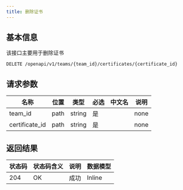 ```yaml
---
title: 删除证书
---
```


## 基本信息

该接口主要用于删除证书

```shell title="请求路径"
DELETE /openapi/v1/teams/{team_id}/certificates/{certificate_id}
```

## 请求参数

| 名称           | 位置 | 类型   | 必选 | 中文名 | 说明 |
| -------------- | ---- | ------ | ---- | ------ | ---- |
| team_id        | path | string | 是   |        | none |
| certificate_id | path | string | 是   |        | none |

## 返回结果

| 状态码 | 状态码含义                                              | 说明 | 数据模型 |
| ------ | ------------------------------------------------------- | ---- | -------- |
| 204    | OK | 成功 | Inline   |
